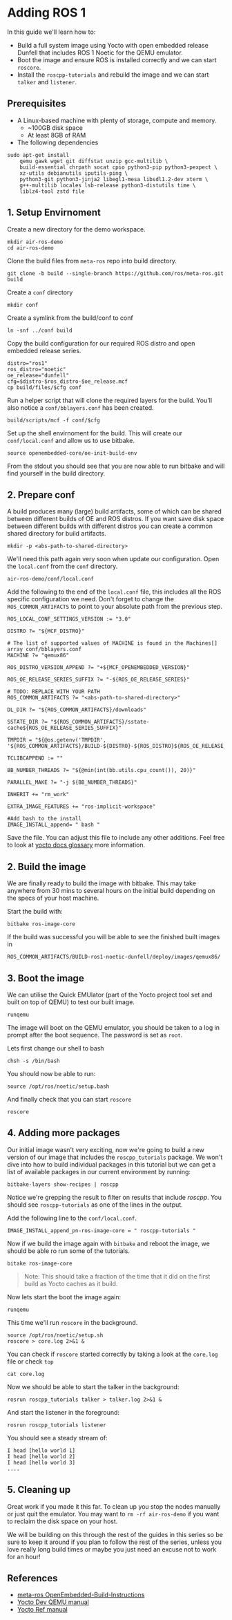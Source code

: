 # Adding ROS 1

In this guide we'll learn how to:
- Build a full system image using Yocto with open embedded release Dunfell that includes ROS 1 Noetic for the QEMU emulator.
- Boot the image and ensure ROS is installed correctly and we can start `roscore`.
- Install the `roscpp-tutorials` and rebuild the image and we can start `talker` and `listener`.

<!-- In a later guides we'll learn:
- How to add some ROS nodes to our previously built image.
- How to use containers with Yocto and ROS.
- How to build images for other hardware boards.
- How to put it all together and ship a full ROS application with Airbotics. -->

## Prerequisites
- A Linux-based machine with plenty of storage, compute and memory.
    - ~100GB disk space
    - At least 8GB of RAM
- The following dependencies 

```
sudo apt-get install 
    qemu gawk wget git diffstat unzip gcc-multilib \
    build-essential chrpath socat cpio python3-pip python3-pexpect \
    xz-utils debianutils iputils-ping \
    python3-git python3-jinja2 libegl1-mesa libsdl1.2-dev xterm \
    g++-multilib locales lsb-release python3-distutils time \
    liblz4-tool zstd file
```


## 1. Setup Envirnoment

Create a new directory for the demo workspace.
```
mkdir air-ros-demo
cd air-ros-demo
```

Clone the build files from `meta-ros` repo into build directory.
```
git clone -b build --single-branch https://github.com/ros/meta-ros.git build
```

Create a `conf` directory
```
mkdir conf
```

Create a symlink from the build/conf to conf
```
ln -snf ../conf build
```

Copy the build configuration for our required ROS distro and open embedded release series.
```
distro="ros1"
ros_distro="noetic"
oe_release="dunfell"
cfg=$distro-$ros_distro-$oe_release.mcf
cp build/files/$cfg conf
```

Run a helper script that will clone the required layers for the build. You'll also notice a `conf/bblayers.conf` has been created.
```
build/scripts/mcf -f conf/$cfg
```

Set up the shell envirnoment for the build. This will create our `conf/local.conf` and allow us to use bitbake.
```
source openembedded-core/oe-init-build-env
```

From the stdout you should see that you are now able to run bitbake and will find yourself in the build directory.

## 2. Prepare conf

A build produces many (large) build artifacts, some of which can be shared between different builds of OE and ROS distros. If you want save disk space between different builds with different distros you can create a common shared directory for build artifacts.

```
mkdir -p <abs-path-to-shared-directory>
```

We'll need this path again very soon when update our configuration. Open the `local.conf` from the `conf` directory.

```
air-ros-demo/conf/local.conf
```

Add the following to the end of the `local.conf` file, this includes all the ROS specific configuration we need. Don't forget to change the `ROS_COMMON_ARTIFACTS` to point to your absolute path from the previous step.

```
ROS_LOCAL_CONF_SETTINGS_VERSION := "3.0"

DISTRO ?= "${MCF_DISTRO}"

# The list of supported values of MACHINE is found in the Machines[] array conf/bblayers.conf
MACHINE ?= "qemux86"

ROS_DISTRO_VERSION_APPEND ?= "+${MCF_OPENEMBEDDED_VERSION}"

ROS_OE_RELEASE_SERIES_SUFFIX ?= "-${ROS_OE_RELEASE_SERIES}"

# TODO: REPLACE WITH YOUR PATH
ROS_COMMON_ARTIFACTS ?= "<abs-path-to-shared-directory>"

DL_DIR ?= "${ROS_COMMON_ARTIFACTS}/downloads"

SSTATE_DIR ?= "${ROS_COMMON_ARTIFACTS}/sstate-cache${ROS_OE_RELEASE_SERIES_SUFFIX}"

TMPDIR = "${@os.getenv('TMPDIR', '${ROS_COMMON_ARTIFACTS}/BUILD-${DISTRO}-${ROS_DISTRO}${ROS_OE_RELEASE_SERIES_SUFFIX}')}"

TCLIBCAPPEND := ""

BB_NUMBER_THREADS ?= "${@min(int(bb.utils.cpu_count()), 20)}"

PARALLEL_MAKE ?= "-j ${BB_NUMBER_THREADS}"

INHERIT += "rm_work"

EXTRA_IMAGE_FEATURES += "ros-implicit-workspace"

#Add bash to the install
IMAGE_INSTALL_append= " bash "
```

Save the file. You can adjust this file to include any other additions. Feel free to look at [yocto docs glossary](https://docs.yoctoproject.org/ref-manual/variables.html?highlight=glossary#term-EXTRA_IMAGE_FEATURES) more information.

## 2. Build the image

We are finally ready to build the image with bitbake. This may take anywhere from 30 mins to several hours on the initial build depending on the specs of your host machine.

Start the build with:
```
bitbake ros-image-core
```

If the build was successful you will be able to see the finished built images in
```
ROS_COMMON_ARTIFACTS/BUILD-ros1-noetic-dunfell/deploy/images/qemux86/
```

## 3. Boot the image
We  can utilise the Quick EMUlator (part of the Yocto project tool set and built on top of QEMU) to test our built image.

```
runqemu
```

The image will boot on the QEMU emulator, you should be taken to a log in prompt after the boot sequence. The password is set as `root`.

Lets first change our shell to bash
```
chsh -s /bin/bash
```


You should now be able to run:

```
source /opt/ros/noetic/setup.bash
```

And finally check that you can start `roscore`

```
roscore
```

## 4. Adding more packages 

Our initial image wasn't very exciting, now we're going to build a new version of our image that includes the `roscpp_tutorials` package. We won't dive into how to build individual packages in this tutorial but we can get a list of available packages in our current environment by running:
```
bitbake-layers show-recipes | roscpp
```
Notice we're grepping the result to filter on results that include *roscpp*. You should see `roscpp-tutorials` as one of the lines in the output. 

Add the following line to the `conf/local.conf`.

```
IMAGE_INSTALL_append_pn-ros-image-core = " roscpp-tutorials "
```

Now if we build the image again with `bitbake` and reboot the image, we should be able ro run some of the tutorials. 

```
bitake ros-image-core
```

> Note: This should take a fraction of the time that it did on the first build as Yocto caches as it build.

Now lets start the boot the image again:
```
runqemu
```

This time we'll run `roscore` in the background.
```
source /opt/ros/noetic/setup.sh
roscore > core.log 2>&1 &
```

You can check if `roscore` started correctly by taking a look at the `core.log` file or check `top`

```
cat core.log
```

Now we should be able to start the talker in the background:

```
rosrun roscpp_tutorials talker > talker.log 2>&1 &
```

And start the listener in the foreground:
```
rosrun roscpp_tutorials listener
```

You should see a steady stream of:

```
I head [hello world 1]
I head [hello world 2]
I head [hello world 3]
....
```

## 5. Cleaning up
Great work if you made it this far. To clean up you stop the nodes manually or just quit the emulator. You may want to `rm -rf air-ros-demo` if you want to reclaim the disk space on your host. 

We will be building on this through the rest of the guides in this series so be sure to keep it around if you plan to follow the rest of the series, unless you love really long build times or maybe you just need an excuse not to work for an hour!


## References

* [meta-ros OpenEmbedded-Build-Instructions](https://github.com/ros/meta-ros/wiki/OpenEmbedded-Build-Instructions)
* [Yocto Dev QEMU manual](https://docs.yoctoproject.org/dev-manual/qemu.html)
* [Yocto Ref manual](https://docs.yoctoproject.org/ref-manual/variables.html)